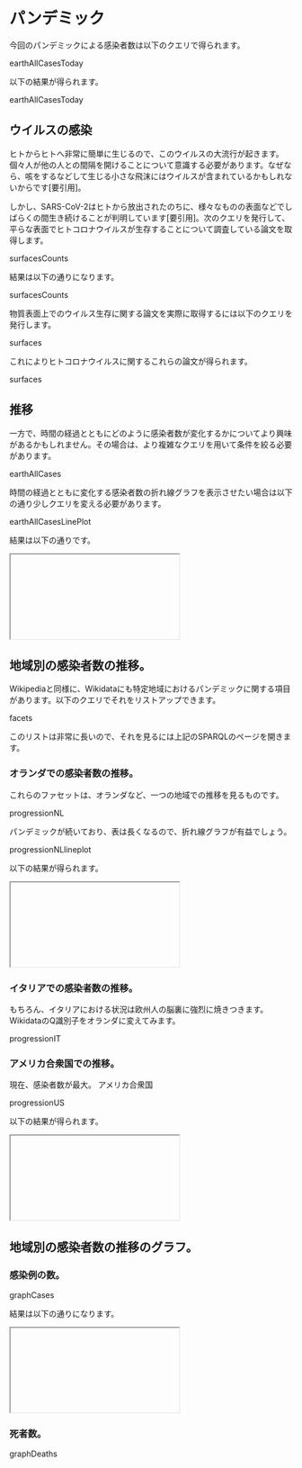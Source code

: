 # パンデミック

今回の<topic>パンデミック</topic>による感染者数は以下のクエリで得られます。

<sparql>earthAllCasesToday</sparql>

以下の結果が得られます。

<out>earthAllCasesToday</out>

## ウイルスの<topic>感染</topic>

ヒトからヒトへ非常に簡単に生じるので、このウイルスの大流行が起きます。個々人が他の人との間隔を開けることについて意識する必要があります。なぜなら、咳をするなどして生じる小さな飛沫にはウイルスが含まれているかもしれないからです[要引用]。

しかし、SARS-CoV-2はヒトから放出されたのちに、様々なものの表面などでしばらくの間生き続けることが判明しています[要引用]。次のクエリを発行して、平らな<topic>表面</topic>でヒトコロナウイルスが生存することについて調査している論文を取得します。

<sparql>surfacesCounts</sparql>

結果は以下の通りになります。

<out>surfacesCounts</out>

物質表面上でのウイルス生存に関する論文を実際に取得するには以下のクエリを発行します。

<sparql>surfaces</sparql>

これによりヒトコロナウイルスに関するこれらの論文が得られます。

<out>surfaces</out>

## 推移

一方で、時間の経過とともにどのように感染者数が変化するかについてより興味があるかもしれません。その場合は、より複雑なクエリを用いて条件を絞る必要があります。

<sparql>earthAllCases</sparql>

時間の経過とともに変化する感染者数の折れ線グラフを表示させたい場合は以下の通り少しクエリを変える必要があります。

<sparql>earthAllCasesLinePlot</sparql>

結果は以下の通りです。

<iframe>earthAllCasesLinePlot</iframe>

## 地域別の感染者数の推移。

Wikipediaと同様に、Wikidataにも特定地域におけるパンデミックに関する項目があります。以下のクエリでそれをリストアップできます。

<sparql>facets</sparql>

このリストは非常に長いので、それを見るには上記のSPARQLのページを開きます。

### オランダでの感染者数の推移。

これらのファセットは、<topic>オランダ</topic>など、一つの地域での<topic>推移</topic>を見るものです。

<sparql>progressionNL</sparql>

パンデミックが続いており、表は長くなるので、折れ線グラフが有益でしょう。

<sparql>progressionNLlineplot</sparql>

以下の結果が得られます。

<iframe>progressionNLlineplot</iframe>

### イタリアでの感染者数の推移。

もちろん、<topic>イタリア</topic>における状況は欧州人の脳裏に強烈に焼きつきます。WikidataのQ識別子をオランダに変えてみます。

<sparql>progressionIT</sparql>

### アメリカ合衆国での推移。

現在、感染者数が最大。
<topic>アメリカ合衆国</topic>

<sparql>progressionUS</sparql>

以下の結果が得られます。

<iframe>progressionUS</iframe>

## 地域別の感染者数の推移のグラフ。

### 感染例の数。

<sparql>graphCases</sparql>

結果は以下の通りになります。

<iframe>graphCases</iframe>

### 死者数。

<sparql>graphDeaths</sparql>

